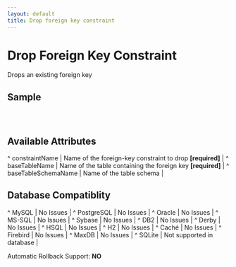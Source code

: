 ```yaml
---
layout: default
title: Drop foreign key constraint
---
```


# Drop Foreign Key Constraint #

Drops an existing foreign key

## Sample ##

<code xml>
<dropForeignKeyConstraint
    constraintName="fk_address_person"
    baseTableName="address"/>
</code>

## Available Attributes ##

^ constraintName  | Name of the foreign-key constraint to drop **[required]**  | 
^ baseTableName  | Name of the table containing the foreign key **[required]**  | 
^ baseTableSchemaName  | Name of the table schema  | 


## Database Compatiblity ##

^ MySQL  | No Issues  | 
^ PostgreSQL  | No Issues  | 
^ Oracle  | No Issues  | 
^ MS-SQL  | No Issues  | 
^ Sybase  | No Issues  | 
^ DB2  | No Issues  | 
^ Derby  | No Issues  | 
^ HSQL  | No Issues  | 
^ H2  | No Issues  | 
^ Caché  | No Issues  | 
^ Firebird  | No Issues  | 
^ MaxDB  | No Issues  | 
^ SQLite  | Not supported in database  |

Automatic Rollback Support: **NO**